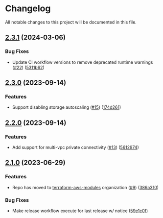 # Changelog

All notable changes to this project will be documented in this file.

## [2.3.1](https://github.com/terraform-aws-modules/terraform-aws-msk-kafka-cluster/compare/v2.3.0...v2.3.1) (2024-03-06)


### Bug Fixes

* Update CI workflow versions to remove deprecated runtime warnings ([#22](https://github.com/terraform-aws-modules/terraform-aws-msk-kafka-cluster/issues/22)) ([5311b62](https://github.com/terraform-aws-modules/terraform-aws-msk-kafka-cluster/commit/5311b626e1d49bb5dc4a80bbc4e9c9ed11c38a62))

## [2.3.0](https://github.com/terraform-aws-modules/terraform-aws-msk-kafka-cluster/compare/v2.2.0...v2.3.0) (2023-09-14)


### Features

* Support disabling storage autoscaling ([#15](https://github.com/terraform-aws-modules/terraform-aws-msk-kafka-cluster/issues/15)) ([174d261](https://github.com/terraform-aws-modules/terraform-aws-msk-kafka-cluster/commit/174d26146749150920a96dce15e65dbd075cf88b))

## [2.2.0](https://github.com/terraform-aws-modules/terraform-aws-msk-kafka-cluster/compare/v2.1.0...v2.2.0) (2023-09-14)


### Features

* Add support for multi-vpc private connectivity ([#13](https://github.com/terraform-aws-modules/terraform-aws-msk-kafka-cluster/issues/13)) ([5612974](https://github.com/terraform-aws-modules/terraform-aws-msk-kafka-cluster/commit/561297428f995d38b51d2a437b4834f9930c02d5))

## [2.1.0](https://github.com/clowdhaus/terraform-aws-msk-kafka-cluster/compare/v2.0.0...v2.1.0) (2023-06-29)


### Features

* Repo has moved to [terraform-aws-modules](https://github.com/terraform-aws-modules/terraform-aws-msk-kafka-cluster) organization ([#9](https://github.com/clowdhaus/terraform-aws-msk-kafka-cluster/issues/9)) ([386a310](https://github.com/clowdhaus/terraform-aws-msk-kafka-cluster/commit/386a3103ede94c9341522fed85527459e3a1e5a2))


### Bug Fixes

* Make release workflow execute for last release w/ notice ([59e1c0f](https://github.com/clowdhaus/terraform-aws-msk-kafka-cluster/commit/59e1c0f5136dc0815b67f5584a83e98897f13ecb))
